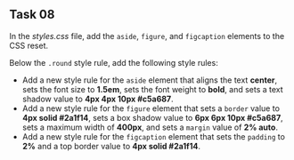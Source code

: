 ## Task 08
In the *styles.css* file, add the `aside`, `figure`, and `figcaption` elements to the CSS reset. 

Below the `.round` style rule, add the following style rules:
* Add a new style rule for the `aside`  element that aligns the text **center**, sets the font size to **1.5em**, sets the font weight to **bold**, and sets a text shadow value to **4px 4px 10px #c5a687**.
* Add a new style rule for the  `figure` element that sets a `border` value to **4px solid #2a1f14**, sets a box shadow value to **6px 6px 10px #c5a687**, sets a maximum width of **400px**, and sets a `margin` value of **2% auto**. 
* Add a new style rule for the  `figcaption` element that sets the `padding` to **2%** and a top border value to **4px solid #2a1f14**. 
